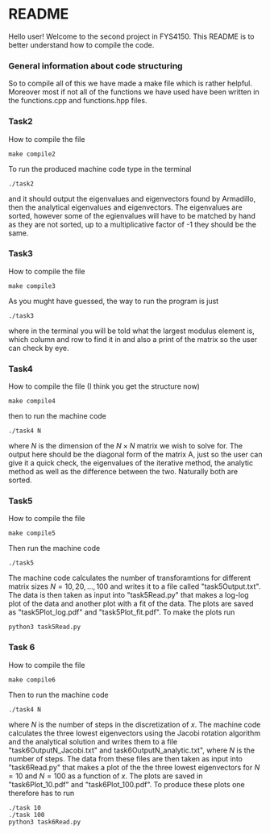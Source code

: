 # README

Hello user! Welcome to the second project in FYS4150. This README is to better understand how to compile the code.


### General information about code structuring

So to compile all of this we have made a make file which is rather helpful. Moreover most if not all of the functions we have used have been written in the functions.cpp and functions.hpp files. 


### Task2 
How to compile the file
```
make compile2
```
To run the produced machine code type in the terminal 
```
./task2
```

and it should output the eigenvalues and eigenvectors found by Armadillo, then the analytical eigenvalues and eigenvectors. The eigenvalues are sorted, however some of the egienvalues will have to be matched by hand as they are not sorted, up to a multiplicative factor of -1 they should be the same.  


### Task3 
How to compile the file
```
make compile3
```
As you mught have guessed, the way to run the program is just 
```
./task3
```
where in the terminal you will be told what the largest modulus element is, which column and row to find it in and also a print of the matrix so the user can check by eye.


### Task4 
How to compile the file (I think you get the structure now)


```
make compile4
```
then to run the machine code 
```
./task4 N
```
where $N$ is the dimension of the $N\times N$ matrix we wish to solve for. The output here should be the diagonal form of the matrix A, just so the user can give it a quick check, the eigenvalues of the iterative method, the analytic method as well as the difference between the two. Naturally both are sorted. 

### Task5
How to compile the file
```
make compile5
```

Then run the machine code
```
./task5
```
The machine code calculates the number of transforamtions for different matrix sizes $N = 10, 20, ..., 100$ and writes it to a file called "task5Output.txt". The data is then taken as input into "task5Read.py" that makes a log-log plot of the data and another plot with a fit of the data. The plots are saved as "task5Plot_log.pdf" and "task5Plot_fit.pdf".
To make the plots run
```
python3 task5Read.py
```

### Task 6
How to compile the file

```
make compile6
```
Then to run the machine code 
```
./task4 N
```
where $N$ is the number of steps in the discretization of $x$. The machine code calculates the three lowest eigenvectors using the Jacobi rotation algorithm and the analytical solution and writes them to a file "task6OutputN_Jacobi.txt" and task6OutputN_analytic.txt", where $N$ is the number of steps. The data from these files are then taken as input into "task6Read.py" that makes a plot of the the three lowest eigenvectors for $N=10$ and $N=100$ as a function of $x$. The plots are saved in "task6Plot_10.pdf" and "task6Plot_100.pdf". To produce these plots one therefore has to run
```
./task 10
./task 100
python3 task6Read.py
```